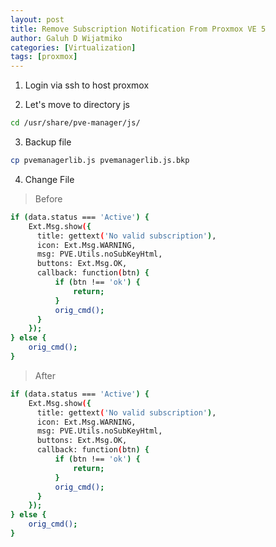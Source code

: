 ```yaml
---
layout: post
title: Remove Subscription Notification From Proxmox VE 5
author: Galuh D Wijatmiko
categories: [Virtualization]
tags: [proxmox]
---
```


1. Login via ssh to host proxmox

2. Let's move to directory js

```bash
cd /usr/share/pve-manager/js/
```

3. Backup file

```bash
cp pvemanagerlib.js pvemanagerlib.js.bkp
```

4. Change File

> Before

```bash
if (data.status === 'Active') {
    Ext.Msg.show({
      title: gettext('No valid subscription'),
      icon: Ext.Msg.WARNING,
      msg: PVE.Utils.noSubKeyHtml,
      buttons: Ext.Msg.OK,
      callback: function(btn) {
          if (btn !== 'ok') {
              return;
          }
          orig_cmd();
      }
    });
} else {
    orig_cmd();
}
```

> After

```bash
if (data.status === 'Active') {
    Ext.Msg.show({
      title: gettext('No valid subscription'),
      icon: Ext.Msg.WARNING,
      msg: PVE.Utils.noSubKeyHtml,
      buttons: Ext.Msg.OK,
      callback: function(btn) {
          if (btn !== 'ok') {
              return;
          }
          orig_cmd();
      }
    });
} else {
    orig_cmd();
}
```
